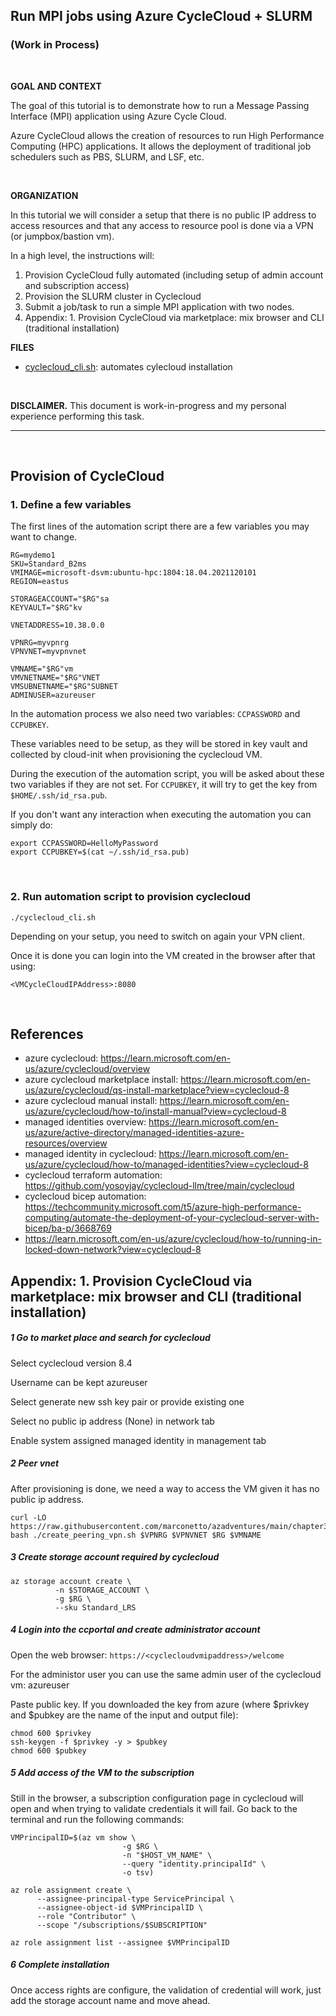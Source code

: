 ## Run MPI jobs using Azure CycleCloud + SLURM 

### (Work in Process)

<br>

**GOAL AND CONTEXT**

The goal of this tutorial is to demonstrate how to run
a Message Passing Interface (MPI) application using Azure Cycle Cloud.

Azure CycleCloud allows the creation of resources to run High Performance
Computing (HPC) applications. It allows the deployment of traditional job
schedulers such as PBS, SLURM, and LSF, etc.


<br>

**ORGANIZATION**

In this tutorial we will consider a setup that there is no public IP address to
access resources and that any access to resource pool is done via a VPN (or
jumpbox/bastion vm).


In a high level, the instructions will:

1. Provision CycleCloud fully automated (including setup of admin account and subscription access)
2. Provision the SLURM cluster in Cyclecloud
3. Submit a job/task to run a simple MPI application with two nodes.
4. Appendix: 1. Provision CycleCloud via marketplace: mix browser and CLI (traditional installation)


**FILES**
- [cyclecloud_cli.sh](cyclecloud_cli.sh): automates cylecloud installation



<br>

**DISCLAIMER.** This document is work-in-progress and my personal experience
performing this task.

---

<br>

##  Provision of CycleCloud

### 1. Define a few variables

The first lines of the automation script there are a few variables you may want to change.

```
RG=mydemo1
SKU=Standard_B2ms
VMIMAGE=microsoft-dsvm:ubuntu-hpc:1804:18.04.2021120101
REGION=eastus

STORAGEACCOUNT="$RG"sa
KEYVAULT="$RG"kv

VNETADDRESS=10.38.0.0

VPNRG=myvpnrg
VPNVNET=myvpnvnet

VMNAME="$RG"vm
VMVNETNAME="$RG"VNET
VMSUBNETNAME="$RG"SUBNET
ADMINUSER=azureuser
```


In the automation process we also need two variables: ``CCPASSWORD`` and ``CCPUBKEY``.

These variables need to be setup, as they will be stored in key vault and collected by cloud-init when provisioning the cyclecloud VM.

During the execution of the automation script, you will be asked about these two variables if they are not set.
For ``CCPUBKEY``, it will try to get the key from ``$HOME/.ssh/id_rsa.pub``.

If you don't want any interaction when executing the automation you can simply do:

```
export CCPASSWORD=HelloMyPassword
export CCPUBKEY=$(cat ~/.ssh/id_rsa.pub)
```

<br>

### 2. Run automation script to provision cyclecloud


```
./cyclecloud_cli.sh
```

Depending on your setup, you need to switch on again your VPN client.

Once it is done you can login into the VM created in the browser after that using:

```
<VMCycleCloudIPAddress>:8080
```

<br>

## References
- azure cyclecloud: https://learn.microsoft.com/en-us/azure/cyclecloud/overview
- azure cyclecloud marketplace install: https://learn.microsoft.com/en-us/azure/cyclecloud/qs-install-marketplace?view=cyclecloud-8
- azure cyclecloud manual install: https://learn.microsoft.com/en-us/azure/cyclecloud/how-to/install-manual?view=cyclecloud-8
- managed identities overview: https://learn.microsoft.com/en-us/azure/active-directory/managed-identities-azure-resources/overview
- managed identity in cyclecloud: https://learn.microsoft.com/en-us/azure/cyclecloud/how-to/managed-identities?view=cyclecloud-8
- cyclecloud terraform automation: https://github.com/yosoyjay/cyclecloud-llm/tree/main/cyclecloud
- cyclecloud bicep automation: https://techcommunity.microsoft.com/t5/azure-high-performance-computing/automate-the-deployment-of-your-cyclecloud-server-with-bicep/ba-p/3668769
- https://learn.microsoft.com/en-us/azure/cyclecloud/how-to/running-in-locked-down-network?view=cyclecloud-8

## Appendix: 1. Provision CycleCloud via marketplace: mix browser and CLI (traditional installation)

##### 1 Go to market place and search for cyclecloud

Select cyclecloud version 8.4

Username can be kept azureuser

Select generate new ssh key pair or provide existing one

Select no public ip address (None) in network tab

Enable system assigned managed identity in management tab

##### 2 Peer vnet

After provisioning is done, we need a way to access the VM given it has no public ip address.

```
curl -LO https://raw.githubusercontent.com/marconetto/azadventures/main/chapter3/create_peering_vpn.sh
bash ./create_peering_vpn.sh $VPNRG $VPNVNET $RG $VMNAME
```

##### 3 Create storage account required by cyclecloud

```
az storage account create \
          -n $STORAGE_ACCOUNT \
          -g $RG \
          --sku Standard_LRS
```

##### 4 Login into the ccportal and create administrator account

Open the web browser: ``https://<cyclecloudvmipaddress>/welcome``

For the administor user you can use the same admin user of the cyclecloud vm: azureuser

Paste public key. If you downloaded the key from azure (where $privkey and
$pubkey are the name of the input and output file):

```
chmod 600 $privkey
ssh-keygen -f $privkey -y > $pubkey
chmod 600 $pubkey
```


##### 5 Add access of the VM to the subscription

Still in the browser, a subscription configuration page in cyclecloud will open
and when trying to validate credentials it will fail.
Go back to the terminal and run the following commands:


```
VMPrincipalID=$(az vm show \
                         -g $RG \
                         -n "$HOST_VM_NAME" \
                         --query "identity.principalId" \
                         -o tsv)

az role assignment create \
      --assignee-principal-type ServicePrincipal \
      --assignee-object-id $VMPrincipalID \
      --role "Contributor" \
      --scope "/subscriptions/$SUBSCRIPTION"

az role assignment list --assignee $VMPrincipalID
```

##### 6 Complete installation

Once access rights are configure, the validation of credential will work, just
add the storage account name and move ahead.




